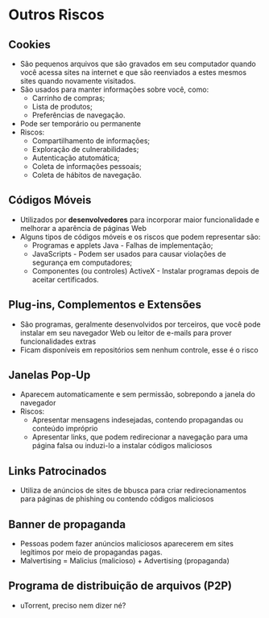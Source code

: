 # Outros Riscos

## Cookies

- São pequenos arquivos que são gravados em seu computador quando você acessa sites na internet e que são reenviados a estes mesmos sites quando novamente visitados.
- São usados para manter informações sobre você, como:
  - Carrinho de compras;
  - Lista de produtos;
  - Preferências de navegação.
- Pode ser temporário ou permanente
- Riscos:
  - Compartilhamento de informações;
  - Exploração de culnerabilidades;
  - Autenticação atutomática;
  - Coleta de informações pessoais;
  - Coleta de hábitos de navegação.

## Códigos Móveis

- Utilizados por **desenvolvedores** para incorporar maior funcionalidade e melhorar a aparência de páginas Web
- Alguns tipos de códigos móveis e os riscos que podem representar são:
  - Programas e applets Java - Falhas de implementação;
  - JavaScripts - Podem ser usados para causar violações de segurança em computadores;
  - Componentes (ou controles) ActiveX - Instalar programas depois de aceitar certificados.

## Plug-ins, Complementos e Extensões

- São programas, geralmente desenvolvidos por terceiros, que você pode instalar em seu navegador Web ou leitor de e-mails para prover funcionalidades extras
- Ficam disponíveis em repositórios sem nenhum controle, esse é o risco

## Janelas Pop-Up

- Aparecem automaticamente e sem permissão, sobrepondo a janela do navegador
- Riscos:
  - Apresentar mensagens indesejadas, contendo propagandas ou conteúdo impróprio
  - Apresentar links, que podem redirecionar a navegação para uma página falsa ou induzi-lo a instalar códigos maliciosos

## Links Patrocinados

- Utiliza de anúncios de sites de bbusca para criar redirecionamentos para páginas de phishing ou contendo códigos maliciosos

## Banner de propaganda

- Pessoas podem fazer anúncios maliciosos aparecerem em sites legítimos por meio de propagandas pagas.
- Malvertising = Malicius (malicioso) + Advertising (propaganda)

## Programa de distribuição de arquivos (P2P)

- uTorrent, preciso nem dizer né?
